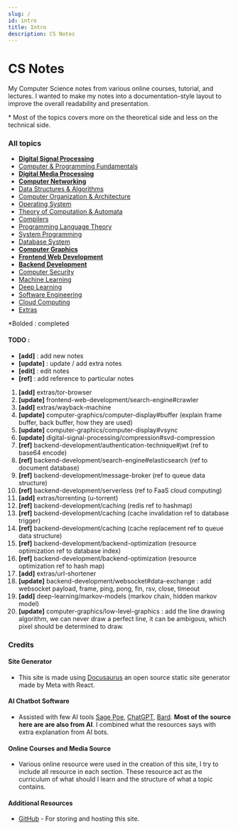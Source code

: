 ```yaml
---
slug: /
id: intro
title: Intro
description: CS Notes
---
```


# CS Notes

My Computer Science notes from various online courses, tutorial, and lectures. I wanted to make my notes into a documentation-style layout to improve the overall readability and presentation.

\* Most of the topics covers more on the theoretical side and less on the technical side.

### All topics

- **[Digital Signal Processing](digital-signal-processing)**
- [Computer & Programming Fundamentals](computer-and-programming-fundamentals)
- **[Digital Media Processing](digital-media-processing)**
- **[Computer Networking](computer-networking)**
- [Data Structures & Algorithms](data-structures-and-algorithms)
- [Computer Organization & Architecture](computer-organization-and-architecture)
- [Operating System](operating-system)
- [Theory of Computation & Automata](theory-of-computation-and-automata)
- [Compilers](compilers)
- [Programming Language Theory](programming-language-theory)
- [System Programming](system-programming)
- [Database System](database-system)
- **[Computer Graphics](computer-graphics)**
- **[Frontend Web Development](frontend-web-development)**
- **[Backend Development](backend-development)**
- [Computer Security](computer-security)
- [Machine Learning](machine-learning)
- [Deep Learning](deep-learning)
- [Software Engineering](software-engineering)
- [Cloud Computing](cloud-computing)
- [Extras](extras)

\*Bolded : completed

#### TODO :

- **[add]** : add new notes
- **[update]** : update / add extra notes
- **[edit]** : edit notes
- **[ref]** : add reference to particular notes

1. **[add]** extras/tor-browser
2. **[update]** frontend-web-development/search-engine#crawler
3. **[add]** extras/wayback-machine
5. **[update]** computer-graphics/computer-display#buffer (explain frame buffer, back buffer, how they are used)
4. **[update]** computer-graphics/computer-display#vsync
5. **[update]** digital-signal-processing/compression#svd-compression
6. **[ref]** backend-development/authentication-technique#jwt (ref to base64 encode)
7. **[ref]** backend-development/search-engine#elasticsearch (ref to document database)
8. **[ref]** backend-development/message-broker (ref to queue data structure)
9. **[ref]** backend-development/serverless (ref to FaaS cloud computing)
10. **[add]** extras/torrenting (u-torrent)
11. **[ref]** backend-development/caching (redis ref to hashmap)
12. **[ref]** backend-development/caching (cache invalidation ref to database trigger)
13. **[ref]** backend-development/caching (cache replacement ref to queue data structure)
14. **[ref]** backend-development/backend-optimization (resource optimization ref to database index)
15. **[ref]** backend-development/backend-optimization (resource optimization ref to hash map)
16. **[add]** extras/url-shortener
17. **[update]** backend-development/websocket#data-exchange : add websocket payload, frame, ping, pong, fin, rsv, close, timeout
18. **[add]** deep-learning/markov-models (markov chain, hidden markov model)
19. **[update]** computer-graphics/low-level-graphics : add the line drawing algorithm, we can never draw a perfect line, it can be ambigous, which pixel should be determined to draw.

### Credits

#### Site Generator

- This site is made using [Docusaurus](https://docusaurus.io/) an open source static site generator made by Meta with React.

#### AI Chatbot Software

- Assisted with few AI tools [Sage Poe](https://poe.com), [ChatGPT](https://chat.openai.com/), [Bard](https://bard.google.com/). **Most of the source here are are also from AI**. I combined what the resources says with extra explanation from AI bots.

#### Online Courses and Media Source

- Various online resource were used in the creation of this site, I try to include all resource in each section. These resource act as the curriculum of what should I learn and the structure of what a topic contains.

#### Additional Resources

- [GitHub](https://github.com/) - For storing and hosting this site.
